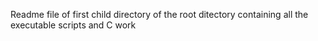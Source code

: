 Readme file of first child directory of the root ditectory containing all the executable scripts and C work
